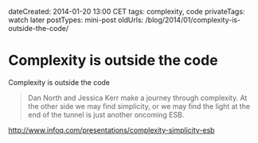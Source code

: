 dateCreated: 2014-01-20 13:00 CET
tags: complexity, code
privateTags: watch later
postTypes: mini-post
oldUrls: /blog/2014/01/complexity-is-outside-the-code/

# Complexity is outside the code

Complexity is outside the code

> Dan North and Jessica Kerr make a journey through complexity. At the other side we may find simplicity, or we may find the light at the end of the tunnel is just another oncoming ESB.

http://www.infoq.com/presentations/complexity-simplicity-esb

